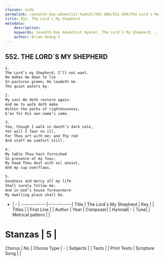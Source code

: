 ```yaml
---
classes: wide
permalink: /seventh-day-adventist-hymnal/501-600/551-560/The-Lord`s-My-Shepherd/
title: 552. The Lord`s My Shepherd
metadata:
    description: 
    keywords: Seventh Day Adventist Hymnal, The Lord`s My Shepherd, , 
    author: Brian Onang'o
---
```



## 552. THE LORD`S MY SHEPHERD

```txt
1.
The Lord’s my Shepherd, I’ll not want.
He makes me down to lie
In pastures green; He leadeth me
The quiet waters by.

2.
My soul He doth restore again.
And me to walk doth make
Within the paths of righteousness,
E’en for His own name’s sake.

3.
Yea, though I walk in death’s dark vale,
Yet will I fear no ill,
For Thou art with me; and Thy rod
And staff me comfort still.

4.
My table Thou hast furnished
In presence of my foes;
My head Thou dost with oil anoint,
And my cup overflows.

5.
Goodness and mercy all my life
Shall surely follow me;
And in God’s house forevermore
My dwelling place shall be.
```

- |   -  |
-------------|------------|
Title | The Lord`s My Shepherd |
Key |  |
Titles |  |
First Line |  |
Author | 
Year | 
Composer|  |
Hymnal|  - |
Tune|  |
Metrical pattern | |
# Stanzas | 5 |
Chorus | No |
Chorus Type | - |
Subjects |  |
Texts |  |
Print Texts | 
Scripture Song |  |
  
